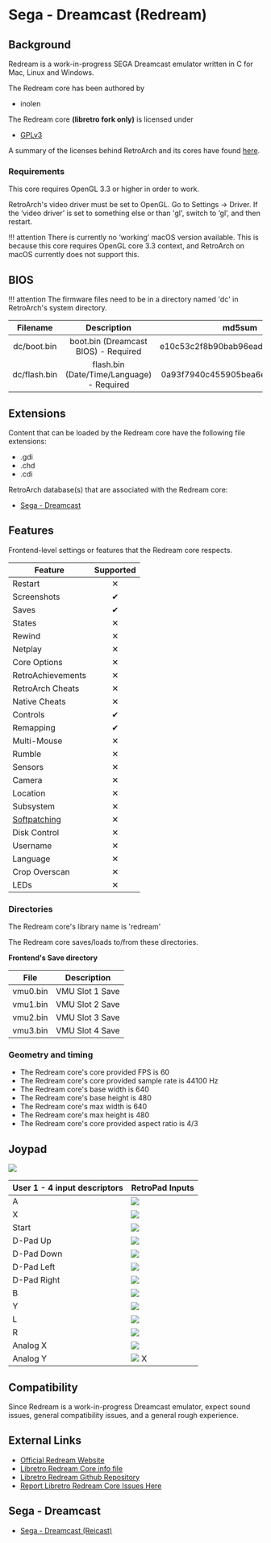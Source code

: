 # Sega - Dreamcast (Redream)

## Background

Redream is a work-in-progress SEGA Dreamcast emulator written in C for Mac, Linux and Windows.

The Redream core has been authored by

- inolen

The Redream core **(libretro fork only)** is licensed under

- [GPLv3](https://github.com/libretro/redream/blob/master/LICENSE.txt)

A summary of the licenses behind RetroArch and its cores have found [here](../development/licenses.md).

### Requirements

This core requires OpenGL 3.3 or higher in order to work.

RetroArch's video driver must be set to OpenGL. Go to Settings -> Driver. If the ‘video driver’ is set to something else or than 'gl', switch to ‘gl’, and then restart.

!!! attention
	There is currently no ‘working’ macOS version available. This is because this core requires OpenGL core 3.3 context, and RetroArch on macOS currently does not support this.

## BIOS

!!! attention
	The firmware files need to be in a directory named 'dc' in RetroArch's system directory.

| Filename     | Description                               |              md5sum              |
|:------------:|:-----------------------------------------:|:--------------------------------:|
| dc/boot.bin  | boot.bin (Dreamcast BIOS) - Required      | e10c53c2f8b90bab96ead2d368858623 |
| dc/flash.bin | flash.bin (Date/Time/Language) - Required | 0a93f7940c455905bea6e392dfde92a4 |

## Extensions

Content that can be loaded by the Redream core have the following file extensions:

- .gdi
- .chd
- .cdi

RetroArch database(s) that are associated with the Redream core:

- [Sega - Dreamcast](https://github.com/libretro/libretro-database/blob/master/rdb/Sega%20-%20Dreamcast.rdb)

## Features

Frontend-level settings or features that the Redream core respects.

| Feature           | Supported |
|-------------------|:---------:|
| Restart           | ✕         |
| Screenshots       | ✔         |
| Saves             | ✔         |
| States            | ✕         |
| Rewind            | ✕         |
| Netplay           | ✕         |
| Core Options      | ✕         |
| RetroAchievements | ✕         |
| RetroArch Cheats  | ✕         |
| Native Cheats     | ✕         |
| Controls          | ✔         |
| Remapping         | ✔         |
| Multi-Mouse       | ✕         |
| Rumble            | ✕         |
| Sensors           | ✕         |
| Camera            | ✕         |
| Location          | ✕         |
| Subsystem         | ✕         |
| [Softpatching](../guides/softpatching.md) | ✕         |
| Disk Control      | ✕         |
| Username          | ✕         |
| Language          | ✕         |
| Crop Overscan     | ✕         |
| LEDs              | ✕         |

### Directories

The Redream core's library name is 'redream'

The Redream core saves/loads to/from these directories.

**Frontend's Save directory**

| File     | Description     |
|:--------:|:---------------:|
| vmu0.bin | VMU Slot 1 Save |
| vmu1.bin | VMU Slot 2 Save |
| vmu2.bin | VMU Slot 3 Save |
| vmu3.bin | VMU Slot 4 Save |

### Geometry and timing

- The Redream core's core provided FPS is 60
- The Redream core's core provided sample rate is 44100 Hz
- The Redream core's base width is 640
- The Redream core's base height is 480
- The Redream core's max width is 640
- The Redream core's max height is 480
- The Redream core's core provided aspect ratio is 4/3

## Joypad

![](../image/controller/dc.png)

| User 1 - 4 input descriptors | RetroPad Inputs                               |
|------------------------------|-----------------------------------------------|
| A                            | ![](../image/retropad/retro_b.png)            |
| X                            | ![](../image/retropad/retro_y.png)            |
| Start                        | ![](../image/retropad/retro_start.png)        |
| D-Pad Up                     | ![](../image/retropad/retro_dpad_up.png)      |
| D-Pad Down                   | ![](../image/retropad/retro_dpad_down.png)    |
| D-Pad Left                   | ![](../image/retropad/retro_dpad_left.png)    | 
| D-Pad Right                  | ![](../image/retropad/retro_dpad_right.png)   |
| B                            | ![](../image/retropad/retro_a.png)            |
| Y                            | ![](../image/retropad/retro_a.png)            | 
| L                            | ![](../image/retropad/retro_l2.png)           |
| R                            | ![](../image/retropad/retro_r2.png)           |
| Analog X                     | ![](../image/retropad/retro_r3.png)           |
| Analog Y                     | ![](../image/retropad/retro_left_stick.png) X |

## Compatibility

Since Redream is a work-in-progress Dreamcast emulator, expect sound issues, general compatibility issues, and a general rough experience.

## External Links

- [Official Redream Website](https://redream.io/)
- [Libretro Redream Core info file](https://github.com/libretro/libretro-super/blob/master/dist/info/redream_libretro.info)
- [Libretro Redream Github Repository](https://github.com/libretro/redream)
- [Report Libretro Redream Core Issues Here](https://github.com/libretro/redream/issues)

## Sega - Dreamcast

- [Sega - Dreamcast (Reicast)](reicast.md)